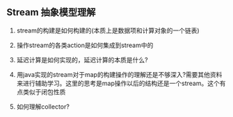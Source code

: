 ## Stream 抽象模型理解

1. stream的构建是如何构建的(本质上是数据项和计算对象的一个链表)

2. 操作stream的各类action是如何集成到stream中的

3. 延迟计算是如何实现的，延迟计算的本质是什么?

4. 用java实现的stream对于map的构建操作的理解还是不够深入?需要其他资料来进行辅助学习。这里的思考是map操作以后的结构还是一个stream。这个有点类似于闭包性质

5. 如何理解collector?